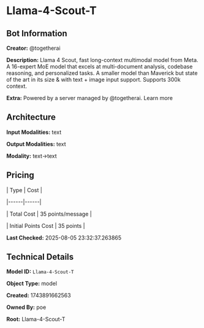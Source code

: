 # Llama-4-Scout-T

## Bot Information

**Creator:** @togetherai

**Description:** Llama 4 Scout, fast long-context multimodal model from Meta. A 16-expert MoE model that excels at multi-document analysis, codebase reasoning, and personalized tasks. A smaller model than Maverick but state of the art in its size & with text + image input support. Supports 300k context.

**Extra:** Powered by a server managed by @togetherai. Learn more


## Architecture

**Input Modalities:** text

**Output Modalities:** text

**Modality:** text->text


## Pricing

| Type | Cost |

|------|------|

| Total Cost | 35 points/message |

| Initial Points Cost | 35 points |


**Last Checked:** 2025-08-05 23:32:37.263865


## Technical Details

**Model ID:** `Llama-4-Scout-T`

**Object Type:** model

**Created:** 1743891662563

**Owned By:** poe

**Root:** Llama-4-Scout-T
